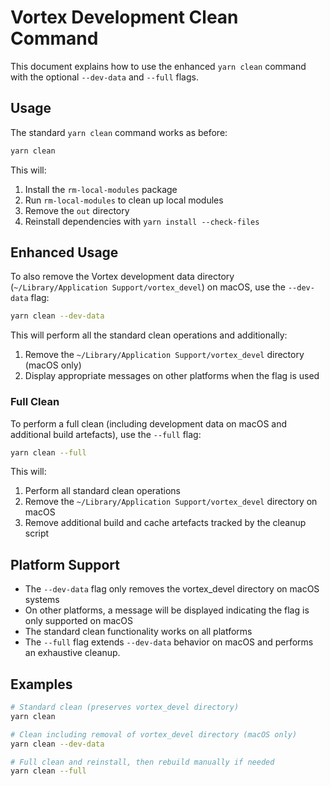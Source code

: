 # Vortex Development Clean Command

This document explains how to use the enhanced `yarn clean` command with the optional `--dev-data` and `--full` flags.

## Usage

The standard `yarn clean` command works as before:

```bash
yarn clean
```

This will:
1. Install the `rm-local-modules` package
2. Run `rm-local-modules` to clean up local modules
3. Remove the `out` directory
4. Reinstall dependencies with `yarn install --check-files`

## Enhanced Usage

To also remove the Vortex development data directory (`~/Library/Application Support/vortex_devel`) on macOS, use the `--dev-data` flag:

```bash
yarn clean --dev-data
```

This will perform all the standard clean operations and additionally:
1. Remove the `~/Library/Application Support/vortex_devel` directory (macOS only)
2. Display appropriate messages on other platforms when the flag is used

### Full Clean

To perform a full clean (including development data on macOS and additional build artefacts), use the `--full` flag:

```bash
yarn clean --full
```

This will:
1. Perform all standard clean operations
2. Remove the `~/Library/Application Support/vortex_devel` directory on macOS
3. Remove additional build and cache artefacts tracked by the cleanup script

## Platform Support

- The `--dev-data` flag only removes the vortex_devel directory on macOS systems
- On other platforms, a message will be displayed indicating the flag is only supported on macOS
- The standard clean functionality works on all platforms
 - The `--full` flag extends `--dev-data` behavior on macOS and performs an exhaustive cleanup.

## Examples

```bash
# Standard clean (preserves vortex_devel directory)
yarn clean

# Clean including removal of vortex_devel directory (macOS only)
yarn clean --dev-data

# Full clean and reinstall, then rebuild manually if needed
yarn clean --full
```